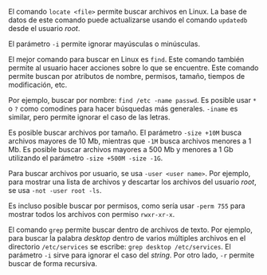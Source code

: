 El comando `locate <file>` permite buscar archivos en Linux.
La base de datos de este comando puede actualizarse usando
el comando `updatedb` desde el usuario _root_.

El parámetro `-i` permite ignorar mayúsculas o minúsculas.

El mejor comando para buscar en Linux es `find`. Este comando
también permite al usuario hacer acciones sobre lo que se encuentre.
Este comando permite buscan por atributos de nombre, permisos, tamaño,
tiempos de modificación, etc.

Por ejemplo, buscar por nombre: `find /etc -name passwd`. Es posible
usar `*` o `?` como comodines para hacer búsquedas más generales.
`-iname` es similar, pero permite ignorar el caso de las letras.

Es posible buscar archivos por tamaño. El parámetro `-size +10M` busca
archivos mayores de 10 Mb, mientras que `-1M` busca archivos menores a
1 Mb. Es posible buscar archivos mayores a 500 Mb y menores a 1 Gb
utilizando el parámetro `-size +500M -size -1G`.

Para buscar archivos por usuario, se usa `-user <user name>`.
Por ejemplo, para mostrar una lista de archivos y descartar los archivos
del usuario _root_, se usa `-not -user root -ls`.

Es incluso posible buscar por permisos, como sería usar `-perm 755` para
mostrar todos los archivos con permiso `rwxr-xr-x`.

El comando `grep` permite buscar dentro de archivos de texto.
Por ejemplo, para buscar la palabra _desktop_ dentro de varios
múltiples archivos en el directorio `/etc/services` se escribe:
`grep desktop /etc/services`. El parámetro `-i` sirve para ignorar
el caso del _string_. Por otro lado, `-r` permite buscar de forma
recursiva.
